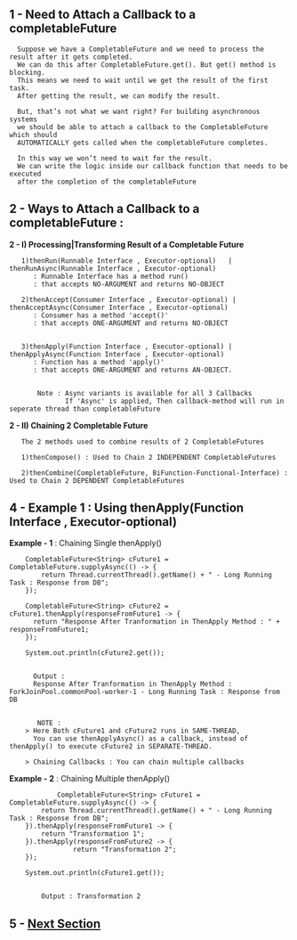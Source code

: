 ## 1 - Need to Attach a Callback to a completableFuture

      Suppose we have a CompletableFuture and we need to process the result after it gets completed.
      We can do this after CompletableFuture.get(). But get() method is blocking.
      This means we need to wait until we get the result of the first task. 
      After getting the result, we can modify the result.

      But, that’s not what we want right? For building asynchronous systems 
      we should be able to attach a callback to the CompletableFuture which should 
      AUTOMATICALLY gets called when the completableFuture completes.

      In this way we won’t need to wait for the result.
      We can write the logic inside our callback function that needs to be executed 
      after the completion of the completableFuture



## 2 - Ways to Attach a Callback to a completableFuture :


 **2 - I) Processing|Transforming Result of a Completable Future**
 
       1)thenRun(Runnable Interface , Executor-optional)   | thenRunAsync(Runnable Interface , Executor-optional)      
	      : Runnable Interface has a method run() 
	      : that accepts NO-ARGUMENT and returns NO-OBJECT 
	      
       2)thenAccept(Consumer Interface , Executor-optional) | thenAcceptAsync(Consumer Interface , Executor-optional)   
	      : Consumer has a method 'accept()' 
	      : that accepts ONE-ARGUMENT and returns NO-OBJECT 
	      

       3)thenApply(Function Interface , Executor-optional) | thenApplyAsync(Function Interface , Executor-optional) 
	      : Function has a method 'apply()'  
	      : that accepts ONE-ARGUMENT and returns AN-OBJECT. 
		
		
	       Note : Async variants is available for all 3 Callbacks 
	              If 'Async' is applied, Then callback-method will run in seperate thread than completableFuture
     
     
     
     
   **2 - II) Chaining 2 Completable Future**
     
       The 2 methods used to combine results of 2 CompletableFutures

       1)thenCompose() : Used to Chain 2 INDEPENDENT CompletableFutures
	
       2)thenCombine(CompletableFuture, BiFunction-Functional-Interface) :  Used to Chain 2 DEPENDENT CompletableFutures
      
      
      
      
         
## 4 - Example 1 : Using thenApply(Function Interface , Executor-optional)

     
   **Example - 1** : Chaining Single thenApply()
     
		CompletableFuture<String> cFuture1 = CompletableFuture.supplyAsync(() -> {
			return Thread.currentThread().getName() + " - Long Running Task : Response from DB";
		});

		CompletableFuture<String> cFuture2 = cFuture1.thenApply(responseFromFuture1 -> {
		  return "Response After Tranformation in ThenApply Method : " + responseFromFuture1;
		});

		System.out.println(cFuture2.get());


	      Output : 
	      Response After Tranformation in ThenApply Method : ForkJoinPool.commonPool-worker-1 - Long Running Task : Response from DB


	       NOTE : 
		> Here Both cFuture1 and cFuture2 runs in SAME-THREAD, 
		  You can use thenApplyAsync() as a callback, instead of thenApply() to execute cFuture2 in SEPARATE-THREAD. 

		> Chaining Callbacks : You can chain multiple callbacks 
	
	

 **Example - 2** : Chaining Multiple thenApply()  
 
 
                CompletableFuture<String> cFuture1 = CompletableFuture.supplyAsync(() -> {
		    return Thread.currentThread().getName() + " - Long Running Task : Response from DB";
		}).thenApply(responseFromFuture1 -> {
		    return "Transformation 1";
		}).thenApply(responseFromFuture2 -> {
                    return "Transformation 2";
		});

		System.out.println(cFuture1.get());
		
		
	        Output : Transformation 2
		
		
		
	
## 5 - [Next Section](https://github.com/abhiSyncd/Java-8-Features-Step-By-Step/blob/master/src/e_CompletableFuture/3_b_Attaching_Callback_To_Completablefuture.md)



